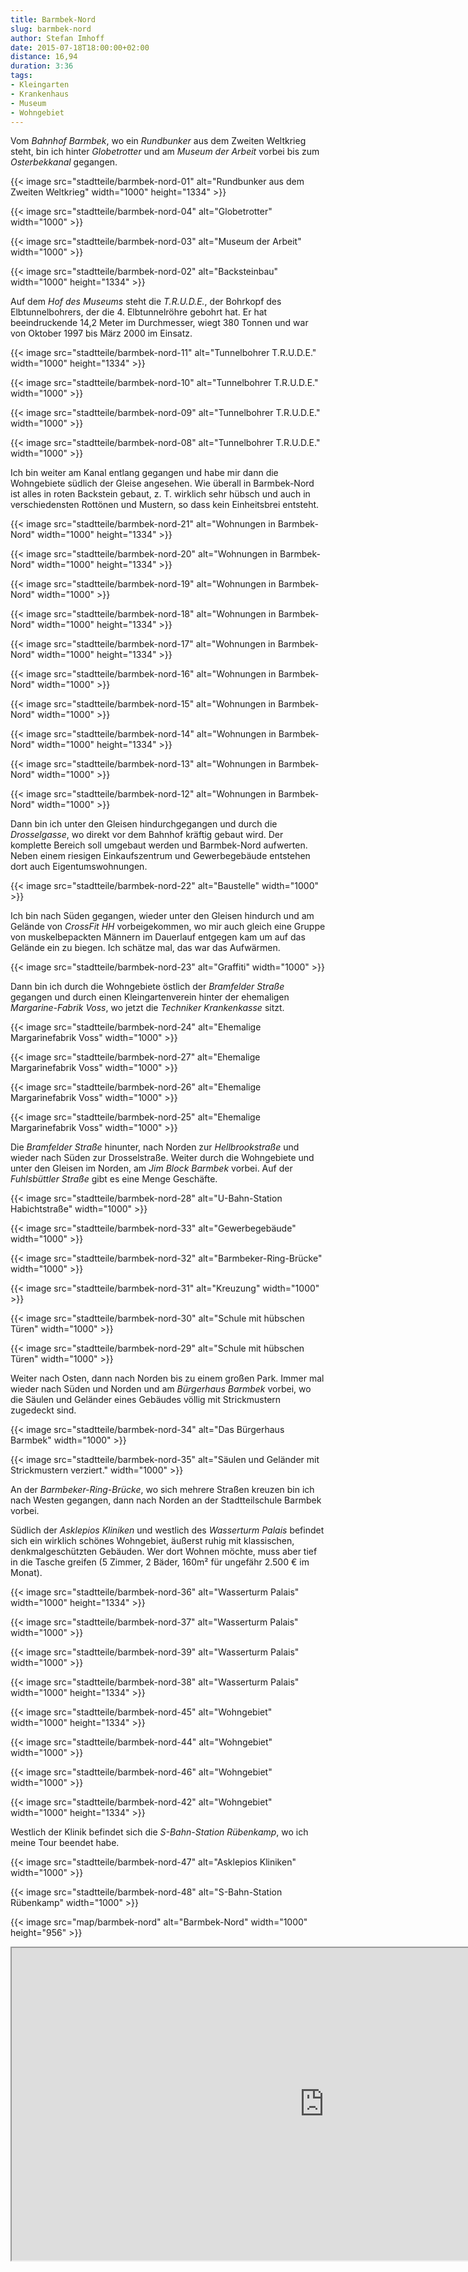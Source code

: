 ```yaml
---
title: Barmbek-Nord
slug: barmbek-nord
author: Stefan Imhoff
date: 2015-07-18T18:00:00+02:00
distance: 16,94
duration: 3:36
tags:
- Kleingarten
- Krankenhaus
- Museum
- Wohngebiet
---
```


Vom *Bahnhof Barmbek*, wo ein *Rundbunker* aus dem Zweiten Weltkrieg steht, bin ich hinter *Globetrotter* und am *Museum der Arbeit* vorbei bis zum *Osterbekkanal* gegangen.

{{< image src="stadtteile/barmbek-nord-01" alt="Rundbunker aus dem Zweiten Weltkrieg" width="1000" height="1334" >}}

{{< image src="stadtteile/barmbek-nord-04" alt="Globetrotter" width="1000" >}}

{{< image src="stadtteile/barmbek-nord-03" alt="Museum der Arbeit" width="1000" >}}

{{< image src="stadtteile/barmbek-nord-02" alt="Backsteinbau" width="1000" height="1334" >}}

Auf dem *Hof des Museums* steht die *T.R.U.D.E.*, der Bohrkopf des Elbtunnelbohrers, der die 4. Elbtunnelröhre gebohrt hat. Er hat beeindruckende 14,2 Meter im Durchmesser, wiegt 380 Tonnen und war von Oktober 1997 bis März 2000 im Einsatz.

{{< image src="stadtteile/barmbek-nord-11" alt="Tunnelbohrer T.R.U.D.E." width="1000" height="1334" >}}

{{< image src="stadtteile/barmbek-nord-10" alt="Tunnelbohrer T.R.U.D.E." width="1000" >}}

{{< image src="stadtteile/barmbek-nord-09" alt="Tunnelbohrer T.R.U.D.E." width="1000" >}}

{{< image src="stadtteile/barmbek-nord-08" alt="Tunnelbohrer T.R.U.D.E." width="1000" >}}

Ich bin weiter am Kanal entlang gegangen und habe mir dann die Wohngebiete südlich der Gleise angesehen. Wie überall in Barmbek-Nord ist alles in roten Backstein gebaut, z. T. wirklich sehr hübsch und auch in verschiedensten Rottönen und Mustern, so dass kein Einheitsbrei entsteht.

{{< image src="stadtteile/barmbek-nord-21" alt="Wohnungen in Barmbek-Nord" width="1000" height="1334" >}}

{{< image src="stadtteile/barmbek-nord-20" alt="Wohnungen in Barmbek-Nord" width="1000" height="1334" >}}

{{< image src="stadtteile/barmbek-nord-19" alt="Wohnungen in Barmbek-Nord" width="1000" >}}

{{< image src="stadtteile/barmbek-nord-18" alt="Wohnungen in Barmbek-Nord" width="1000" height="1334" >}}

{{< image src="stadtteile/barmbek-nord-17" alt="Wohnungen in Barmbek-Nord" width="1000" height="1334" >}}

{{< image src="stadtteile/barmbek-nord-16" alt="Wohnungen in Barmbek-Nord" width="1000" >}}

{{< image src="stadtteile/barmbek-nord-15" alt="Wohnungen in Barmbek-Nord" width="1000" >}}

{{< image src="stadtteile/barmbek-nord-14" alt="Wohnungen in Barmbek-Nord" width="1000" height="1334" >}}

{{< image src="stadtteile/barmbek-nord-13" alt="Wohnungen in Barmbek-Nord" width="1000" >}}

{{< image src="stadtteile/barmbek-nord-12" alt="Wohnungen in Barmbek-Nord" width="1000" >}}

Dann bin ich unter den Gleisen hindurchgegangen und durch die *Drosselgasse*, wo direkt vor dem Bahnhof kräftig gebaut wird. Der komplette Bereich soll umgebaut werden und Barmbek-Nord aufwerten. Neben einem riesigen Einkaufszentrum und Gewerbegebäude entstehen dort auch Eigentumswohnungen.

{{< image src="stadtteile/barmbek-nord-22" alt="Baustelle" width="1000" >}}

Ich bin nach Süden gegangen, wieder unter den Gleisen hindurch und am Gelände von *CrossFit HH* vorbeigekommen, wo mir auch gleich eine Gruppe von muskelbepackten Männern im Dauerlauf entgegen kam um auf das Gelände ein zu biegen. Ich schätze mal, das war das Aufwärmen.

{{< image src="stadtteile/barmbek-nord-23" alt="Graffiti" width="1000" >}}

Dann bin ich durch die Wohngebiete östlich der *Bramfelder Straße* gegangen und durch einen Kleingartenverein hinter der ehemaligen *Margarine-Fabrik Voss*, wo jetzt die *Techniker Krankenkasse* sitzt.

{{< image src="stadtteile/barmbek-nord-24" alt="Ehemalige Margarinefabrik Voss" width="1000" >}}

{{< image src="stadtteile/barmbek-nord-27" alt="Ehemalige Margarinefabrik Voss" width="1000" >}}

{{< image src="stadtteile/barmbek-nord-26" alt="Ehemalige Margarinefabrik Voss" width="1000" >}}

{{< image src="stadtteile/barmbek-nord-25" alt="Ehemalige Margarinefabrik Voss" width="1000" >}}

Die *Bramfelder Straße* hinunter, nach Norden zur *Hellbrookstraße* und wieder nach Süden zur Drosselstraße. Weiter durch die Wohngebiete und unter den Gleisen im Norden, am *Jim Block Barmbek* vorbei. Auf der *Fuhlsbüttler Straße* gibt es eine Menge Geschäfte.

{{< image src="stadtteile/barmbek-nord-28" alt="U-Bahn-Station Habichtstraße" width="1000" >}}

{{< image src="stadtteile/barmbek-nord-33" alt="Gewerbegebäude" width="1000" >}}

{{< image src="stadtteile/barmbek-nord-32" alt="Barmbeker-Ring-Brücke" width="1000" >}}

{{< image src="stadtteile/barmbek-nord-31" alt="Kreuzung" width="1000" >}}

{{< image src="stadtteile/barmbek-nord-30" alt="Schule mit hübschen Türen" width="1000" >}}

{{< image src="stadtteile/barmbek-nord-29" alt="Schule mit hübschen Türen" width="1000" >}}

Weiter nach Osten, dann nach Norden bis zu einem großen Park. Immer mal wieder nach Süden und Norden und am *Bürgerhaus Barmbek* vorbei, wo die Säulen und Geländer eines Gebäudes völlig mit Strickmustern zugedeckt sind.

{{< image src="stadtteile/barmbek-nord-34" alt="Das Bürgerhaus Barmbek" width="1000" >}}

{{< image src="stadtteile/barmbek-nord-35" alt="Säulen und Geländer mit Strickmustern verziert." width="1000" >}}

An der *Barmbeker-Ring-Brücke*, wo sich mehrere Straßen kreuzen bin ich nach Westen gegangen, dann nach Norden an der Stadtteilschule Barmbek vorbei.

Südlich der *Asklepios Kliniken* und westlich des *Wasserturm Palais* befindet sich ein wirklich schönes Wohngebiet, äußerst ruhig mit klassischen, denkmalgeschützten Gebäuden. Wer dort Wohnen möchte, muss aber tief in die Tasche greifen (5 Zimmer, 2 Bäder, 160m² für ungefähr 2.500 € im Monat).

{{< image src="stadtteile/barmbek-nord-36" alt="Wasserturm Palais" width="1000" height="1334" >}}

{{< image src="stadtteile/barmbek-nord-37" alt="Wasserturm Palais" width="1000" >}}

{{< image src="stadtteile/barmbek-nord-39" alt="Wasserturm Palais" width="1000" >}}

{{< image src="stadtteile/barmbek-nord-38" alt="Wasserturm Palais" width="1000" height="1334" >}}

{{< image src="stadtteile/barmbek-nord-45" alt="Wohngebiet" width="1000" height="1334" >}}

{{< image src="stadtteile/barmbek-nord-44" alt="Wohngebiet" width="1000" >}}

{{< image src="stadtteile/barmbek-nord-46" alt="Wohngebiet" width="1000" >}}

{{< image src="stadtteile/barmbek-nord-42" alt="Wohngebiet" width="1000" height="1334" >}}

Westlich der Klinik befindet sich die *S-Bahn-Station Rübenkamp*, wo ich meine Tour beendet habe.

{{< image src="stadtteile/barmbek-nord-47" alt="Asklepios Kliniken" width="1000" >}}

{{< image src="stadtteile/barmbek-nord-48" alt="S-Bahn-Station Rübenkamp" width="1000" >}}

{{< image src="map/barmbek-nord" alt="Barmbek-Nord" width="1000" height="956" >}}

<iframe class="map" src="https://www.google.com/maps/d/u/0/embed?mid=1yyBpChXiQJCHMY7Q8DfQbNAat5I" width="1000" height="500">
</iframe>

